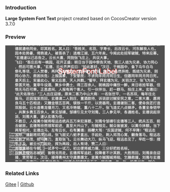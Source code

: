 ### Introduction

**Large System Font Text** project created based on CocosCreator version 3.7.0

### Preview
![image](../../../image/202203/2022030201.jpg)

### Related Links
[Gitee](https://gitee.com/mirrors_cocos-creator/example-cases/tree/v2.4.3/assets/cases/02_ui/02_label) | [Github](https://github.com/cocos-creator/example-cases/tree/v2.4.3/assets/cases/02_ui/02_label)